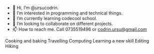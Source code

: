 - 👋 Hi, I’m @ursucodrin.
- 👀 I’m interested in programming and technical things.
- 🌱 I’m currently learning codecool school.
- 💞️ I’m looking to collaborate on different projects.
- 📫 How to reach me. Call 0735519496 or codrin.ursu@gmail.com

<!---
ursucodrin/ursucodrin is a ✨ special ✨ repository because its `README.md` (this file) appears on your GitHub profile.
You can click the Preview link to take a look at your changes.
--->
Cooking and baking
Travelling
Computing
Learning a new skill
Editing
Hiking
